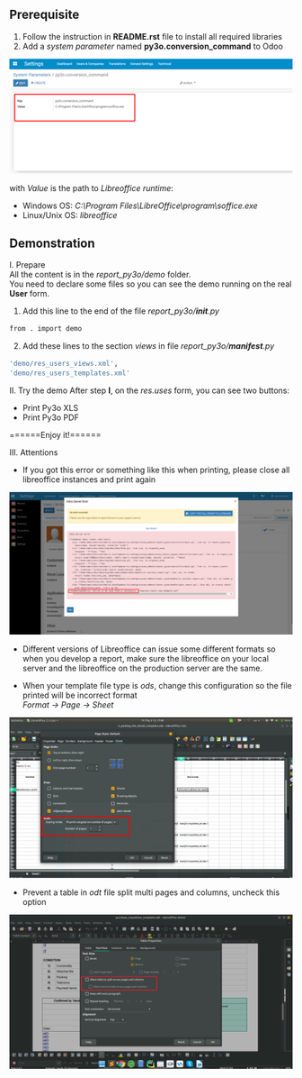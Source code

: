 ## Prerequisite

1. Follow the instruction in **README.rst** file to install all required libraries
2. Add a *system parameter* named **py3o.conversion_command** to Odoo

![Config](./static/description/py3o_config.png)

with *Value* is the path to *Libreoffice runtime*:
+ Windows OS: *C:\Program Files\LibreOffice\program\soffice.exe*
+ Linux/Unix OS: *libreoffice*


## Demonstration
I. Prepare<br/>
All the content is in the *report_py3o/demo* folder.<br/>
You need to declare some files so you can see the demo running on the real **User** form.<br/>
1. Add this line to the end of the file *report_py3o/__init__.py*
```bash
from . import demo
```
2. Add these lines to the section *views* in file *report_py3o/__manifest__.py*
```bash
'demo/res_users_views.xml',
'demo/res_users_templates.xml'
```

II. Try the demo
After step **I**, on the *res.uses* form, you can see two buttons:
+ Print Py3o XLS
+ Print Py3o PDF

======Enjoy it!======


III. Attentions
+ If you got this error or something like this when printing, please close all libreoffice instances and print again

![Error #1](./static/description/error_1.png)

+ Different versions of Libreoffice can issue some different formats so when you develop a report, make sure the libreoffice on your local server and the libreoffice on the production server are the same.

+ When your template file type is *ods*, change this configuration so the file printed will be incorrect format<br/>
*Format -> Page -> Sheet*

![Config #1](./static/description/config.jpg)

+ Prevent a table in *odt* file split multi pages and columns, uncheck this option

![Config #2](./static/description/config2.png)
